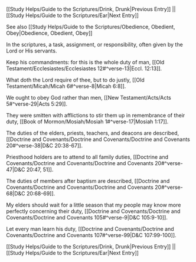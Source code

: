 [[Study Helps/Guide to the Scriptures/Drink, Drunk|Previous Entry]]  ||  [[Study Helps/Guide to the Scriptures/Ear|Next Entry]]

 See also [[Study Helps/Guide to the Scriptures/Obedience, Obedient, Obey|Obedience, Obedient, Obey]]

 In the scriptures, a task, assignment, or responsibility, often given by the Lord or His servants.

 Keep his commandments: for this is the whole duty of man, [[Old Testament/Ecclesiastes/Ecclesiastes 12#^verse-13|Eccl. 12:13]].

 What doth the Lord require of thee, but to do justly, [[Old Testament/Micah/Micah 6#^verse-8|Micah 6:8]].

 We ought to obey God rather than men, [[New Testament/Acts/Acts 5#^verse-29|Acts 5:29]].

 They were smitten with afflictions to stir them up in remembrance of their duty, [[Book of Mormon/Mosiah/Mosiah 1#^verse-17|Mosiah 1:17]].

 The duties of the elders, priests, teachers, and deacons are described, [[Doctrine and Covenants/Doctrine and Covenants/Doctrine and Covenants 20#^verse-38|D&C 20:38-67]].

 Priesthood holders are to attend to all family duties, [[Doctrine and Covenants/Doctrine and Covenants/Doctrine and Covenants 20#^verse-47|D&C 20:47, 51]].

 The duties of members after baptism are described, [[Doctrine and Covenants/Doctrine and Covenants/Doctrine and Covenants 20#^verse-68|D&C 20:68-69]].

 My elders should wait for a little season that my people may know more perfectly concerning their duty, [[Doctrine and Covenants/Doctrine and Covenants/Doctrine and Covenants 105#^verse-9|D&C 105:9-10]].

 Let every man learn his duty, [[Doctrine and Covenants/Doctrine and Covenants/Doctrine and Covenants 107#^verse-99|D&C 107:99-100]].

[[Study Helps/Guide to the Scriptures/Drink, Drunk|Previous Entry]]  ||  [[Study Helps/Guide to the Scriptures/Ear|Next Entry]]